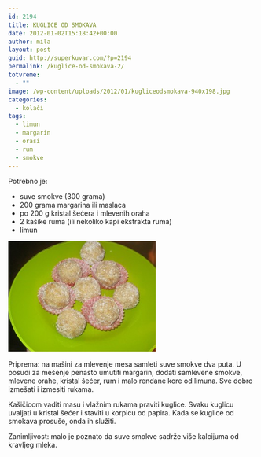 ```yaml
---
id: 2194
title: KUGLICE OD SMOKAVA
date: 2012-01-02T15:18:42+00:00
author: mila
layout: post
guid: http://superkuvar.com/?p=2194
permalink: /kuglice-od-smokava-2/
totvreme:
  - ""
image: /wp-content/uploads/2012/01/kugliceodsmokava-940x198.jpg
categories:
  - kolači
tags:
  - limun
  - margarin
  - orasi
  - rum
  - smokve
---
```

Potrebno je:

  * suve smokve (300 grama)
  * 200 grama margarina ili maslaca
  * po 200 g kristal šećera i mlevenih oraha
  * 2 kašike ruma (ili nekoliko kapi ekstrakta ruma)
  * limun

[<img class="alignnone size-medium wp-image-9068" src="/wp-content/uploads/2012/01/kugliceodsmokava-300x225.jpg" alt="kugliceodsmokava" width="300" height="225" />](/wp-content/uploads/2012/01/kugliceodsmokava.jpg)

Priprema: na mašini za mlevenje mesa samleti suve smokve dva puta. U posudi za mešenje penasto umutiti margarin, dodati samlevene smokve, mlevene orahe, kristal šećer, rum i malo rendane kore od limuna. Sve dobro izmešati i izmesiti rukama.

Kašičicom vaditi masu i vlažnim rukama praviti kuglice. Svaku kuglicu uvaljati u kristal šećer i staviti u korpicu od papira. Kada se kuglice od smokava prosuše, onda ih služiti.

Zanimljivost: malo je poznato da suve smokve sadrže više kalcijuma od kravljeg mleka.